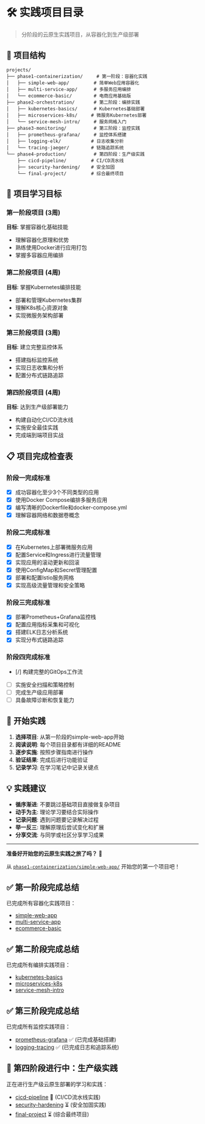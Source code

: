 # 🛠️ 实践项目目录

> 分阶段的云原生实践项目，从容器化到生产级部署

## 📁 项目结构

```
projects/
├── phase1-containerization/     # 第一阶段：容器化实践
│   ├── simple-web-app/         # 简单Web应用容器化
│   ├── multi-service-app/      # 多服务应用编排
│   └── ecommerce-basic/        # 电商应用基础版
├── phase2-orchestration/       # 第二阶段：编排实践
│   ├── kubernetes-basics/      # Kubernetes基础部署
│   ├── microservices-k8s/     # 微服务Kubernetes部署
│   └── service-mesh-intro/     # 服务网格入门
├── phase3-monitoring/          # 第三阶段：监控实践
│   ├── prometheus-grafana/     # 监控体系搭建
│   ├── logging-elk/           # 日志收集分析
│   └── tracing-jaeger/        # 链路追踪系统
└── phase4-production/          # 第四阶段：生产级实践
    ├── cicd-pipeline/         # CI/CD流水线
    ├── security-hardening/    # 安全加固
    └── final-project/         # 综合最终项目
```

## 🎯 项目学习目标

### 第一阶段项目 (3周)
**目标**: 掌握容器化基础技能
- 理解容器化原理和优势
- 熟练使用Docker进行应用打包
- 掌握多容器应用编排

### 第二阶段项目 (4周)
**目标**: 掌握Kubernetes编排技能
- 部署和管理Kubernetes集群
- 理解K8s核心资源对象
- 实现微服务架构部署

### 第三阶段项目 (3周)
**目标**: 建立完整监控体系
- 搭建指标监控系统
- 实现日志收集和分析
- 配置分布式链路追踪

### 第四阶段项目 (4周)
**目标**: 达到生产级部署能力
- 构建自动化CI/CD流水线
- 实施安全最佳实践
- 完成端到端项目实战

## 📋 项目完成检查表

### 阶段一完成标准
- [x] 成功容器化至少3个不同类型的应用
- [x] 使用Docker Compose编排多服务应用
- [x] 编写清晰的Dockerfile和docker-compose.yml
- [x] 理解容器网络和数据卷概念

### 阶段二完成标准
- [x] 在Kubernetes上部署微服务应用
- [x] 配置Service和Ingress进行流量管理
- [x] 实现应用的滚动更新和回滚
- [x] 使用ConfigMap和Secret管理配置
- [x] 部署和配置Istio服务网格
- [x] 实现高级流量管理和安全策略

### 阶段三完成标准
- [x] 部署Prometheus+Grafana监控栈
- [x] 配置应用指标采集和可视化
- [x] 搭建ELK日志分析系统
- [x] 实现分布式链路追踪

### 阶段四完成标准
- [/] 构建完整的GitOps工作流
- [ ] 实施安全扫描和策略控制
- [ ] 完成生产级应用部署
- [ ] 具备故障诊断和恢复能力

## 🚀 开始实践

1. **选择项目**: 从第一阶段的simple-web-app开始
2. **阅读说明**: 每个项目目录都有详细的README
3. **逐步实施**: 按照步骤指南进行操作
4. **验证结果**: 完成后进行功能验证
5. **记录学习**: 在学习笔记中记录关键点

## 💡 实践建议

- **循序渐进**: 不要跳过基础项目直接做复杂项目
- **动手为主**: 理论学习要结合实际操作
- **记录问题**: 遇到问题要记录解决过程
- **举一反三**: 理解原理后尝试变化和扩展
- **分享交流**: 与同学或社区分享学习成果

---

**准备好开始您的云原生实践之旅了吗？** 🌟

从 [`phase1-containerization/simple-web-app/`](./phase1-containerization/simple-web-app/) 开始您的第一个项目吧！

## ✅ 第一阶段完成总结
已完成所有容器化实践项目：
- [simple-web-app](./phase1-containerization/simple-web-app)
- [multi-service-app](./phase1-containerization/multi-service-app)
- [ecommerce-basic](./phase1-containerization/ecommerce-basic)

## ✅ 第二阶段完成总结
已完成所有编排实践项目：
- [kubernetes-basics](./phase2-orchestration/kubernetes-basics)
- [microservices-k8s](./phase2-orchestration/microservices-k8s)
- [service-mesh-intro](./phase2-orchestration/service-mesh-intro)

## ✅ 第三阶段完成总结
已完成所有监控实践项目：
- [prometheus-grafana](./phase3-monitoring/prometheus-grafana) ✅ (已完成基础搭建)
- [logging-tracing](./phase3-monitoring/logging-tracing) ✅ (已完成日志和追踪系统)

## 🚀 第四阶段进行中：生产级实践
正在进行生产级云原生部署的学习和实践：
- [cicd-pipeline](./phase4-production/cicd-pipeline) 🔄 (CI/CD流水线实践)
- [security-hardening](./phase4-production/security-hardening) ⏳ (安全加固实践)
- [final-project](./phase4-production/final-project) ⏳ (综合最终项目)